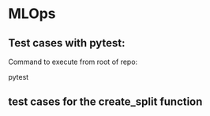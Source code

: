 # MLOps
## Test cases with pytest:

Command to execute from root of repo: 

pytest

## test cases for the create_split function